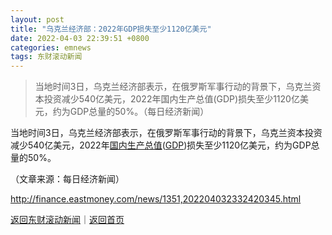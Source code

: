 ```yaml
---
layout: post
title: "乌克兰经济部：2022年GDP损失至少1120亿美元"
date: 2022-04-03 22:39:51 +0800
categories: emnews
tags: 东财滚动新闻
---
```

> 当地时间3日，乌克兰经济部表示，在俄罗斯军事行动的背景下，乌克兰资本投资减少540亿美元，2022年国内生产总值(GDP)损失至少1120亿美元，约为GDP总量的50%。（每日经济新闻）

<p>当地时间3日，乌克兰经济部表示，在俄罗斯军事行动的背景下，乌克兰资本投资减少540亿美元，2022年<span id="Info.343"><a href="http://data.eastmoney.com/cjsj/gdp.html" class="infokey">国内生产总值</a></span>(<span id="Info.342"><a href="http://data.eastmoney.com/cjsj/gdp.html" class="infokey">GDP</a></span>)损失至少1120亿美元，约为GDP总量的50%。</p><p class="em_media">（文章来源：每日经济新闻）</p>

<http://finance.eastmoney.com/news/1351,202204032332420345.html>

[返回东财滚动新闻](//finews.withounder.com/emnews/)｜[返回首页](//finews.withounder.com/)